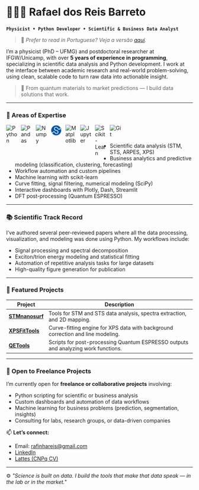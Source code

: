 # 👨🏻‍🔬 Rafael dos Reis Barreto

**`Physicist • Python Developer • Scientific & Business Data Analyst`**

> 📘 _Prefer to read in Portuguese? Veja a versão [aqui](README_pt.md)._

I’m a physicist (PhD – UFMG) and postdoctoral researcher at IFGW/Unicamp, with over **5 years of experience in programming**, specializing in scientific data analysis and Python development. I work at the interface between academic research and real-world problem-solving, using clean, scalable code to turn raw data into actionable insight.

> 🧪 From quantum materials to market predictions — I build data solutions that work.

---

### 🧠 Areas of Expertise

<img align="left" alt="Python" width="30px" style="padding-right:10px;" src="https://cdn.jsdelivr.net/gh/devicons/devicon/icons/python/python-original.svg"/>
<img align="left" alt="Pandas" width="30px" style="padding-right:10px;" src="https://cdn.jsdelivr.net/gh/devicons/devicon/icons/pandas/pandas-original.svg"/>
<img align="left" alt="Numpy" width="30px" style="padding-right:10px;" src="https://cdn.jsdelivr.net/gh/devicons/devicon/icons/numpy/numpy-original.svg"/>
<img align="left" alt="SciPy" width="30px" style="padding-right:10px;" src="https://raw.githubusercontent.com/scipy/scipy/main/doc/source/_static/logo.svg"/>
<img align="left" alt="Matplotlib" width="30px" style="padding-right:10px;" src="https://cdn.jsdelivr.net/gh/devicons/devicon/icons/matplotlib/matplotlib-original.svg"/>
<img align="left" alt="Jupyter" width="30px" style="padding-right:10px;" src="https://cdn.jsdelivr.net/gh/devicons/devicon/icons/jupyter/jupyter-original.svg"/>
<img align="left" alt="Scikit-Learn" width="30px" style="padding-right:10px;" src="https://raw.githubusercontent.com/scikit-learn/scikit-learn/main/doc/logos/scikit-learn-logo.png"/>
<img align="left" alt="Git" width="30px" style="padding-right:10px;" src="https://cdn.jsdelivr.net/gh/devicons/devicon/icons/git/git-original.svg"/>
<br/><br/>

- Scientific data analysis (STM, STS, ARPES, XPS)
- Business analytics and predictive modeling (classification, clustering, forecasting)
- Workflow automation and custom pipelines
- Machine learning with scikit-learn
- Curve fitting, signal filtering, numerical modeling (SciPy)
- Interactive dashboards with Plotly, Dash, Streamlit
- DFT post-processing (Quantum ESPRESSO)

---

### 📚 Scientific Track Record

I’ve authored several peer-reviewed papers where all the data processing, visualization, and modeling was done using Python. My workflows include:
- Signal processing and spectral decomposition
- Exciton/trion energy modeling and statistical fitting
- Automation of repetitive analysis tasks for large datasets
- High-quality figure generation for publication

---

### 🔬 Featured Projects

| Project | Description |
|--------|-------------|
| [**STMnanosurf**](https://github.com/rafinhareis/STMnanosurf) | Tools for STM and STS data analysis, spectra extraction, and 2D mapping. |
| [**XPSFitTools**](https://github.com/rafinhareis/XPSFitTools) | Curve-fitting engine for XPS data with background correction and line modeling. |
| [**QETools**](https://github.com/rafinhareis/QETools) | Scripts for post-processing Quantum ESPRESSO outputs and analyzing work functions. |

---

### 💼 Open to Freelance Projects

I’m currently open for **freelance or collaborative projects** involving:

- Python scripting for scientific or business analysis
- Custom dashboards and automation of data workflows
- Machine learning for business problems (prediction, segmentation, insights)
- Consulting for labs, research groups, or data-driven companies

📫 **Let’s connect:**  
- Email: rafinhareis@gmail.com  
- [LinkedIn](https://linkedin.com/in/rafinhareis)  
- [Lattes (CNPq CV)](http://lattes.cnpq.br/XXXXXXXXXXXX)

---

⚙️ *"Science is built on data. I build the tools that make that data speak — in the lab or in the market."*
